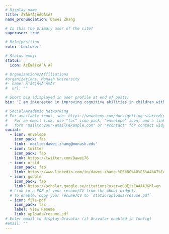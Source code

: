 ```yaml
---
# Display name
title: Ã¥ÂÂ³Ã¦ÂÂ©Ã©Â?
name_pronunciation: Dawei Zhang

# Is this the primary user of the site?
superuser: true

# Role/position
role: 'Lecturer'

# Status emoji
status:
  icon: Ã¢Ëœâ€¢Ã¯Â¸Â?

# Organizations/Affiliations
#organizations: Monash University
#- name: Ã¨â€¦Â¾Ã¨Â®Â?
#  url: ""

# Short bio (displayed in user profile at end of posts)
bio: 'I am interested in improving cognitive abilities in children with/without neurodevelopmental disorders for educational or therapeutic purposes, using technology-based interventions such as computerized executive function games, EEG neurofeedback, and non-invasive brain stimulation. This interest further stimulates my secondary research line - characterizing brain and cognitive development, which could provide useful information when designing interventions.'

# Social/Academic Networking
# For available icons, see: https://wowchemy.com/docs/getting-started/page-builder/#icons
#   For an email link, use "fas" icon pack, "envelope" icon, and a link in the
#   form "mailto:your-email@example.com" or "#contact" for contact widget.
social:
  - icon: envelope
    icon_pack: fas
    link: 'mailto:dawei.zhang@monash.edu'
  - icon: twitter
    icon_pack: fab
    link: https://twitter.com/Dawei76
  - icon: orcid
    icon_pack: fab
    link: https://www.linkedin.com/in/dawei-zhang-%E5%BC%A0%E5%A4%A7%E4%B8%BA-31822468/
  - icon: google
    icon_pack: fab
    link: https://scholar.google.se/citations?user=oG8EisEAAAAJ&hl=en
  # Link to a PDF of your resume/CV from the About widget.
  # To enable, copy your resume/CV to `static/uploads/resume.pdf`
  - icon: file-pdf
    icon_pack: fas
    label: View Resume
    link: uploads/resume.pdf
# Enter email to display Gravatar (if Gravatar enabled in Config)
#email: ""
---
```

